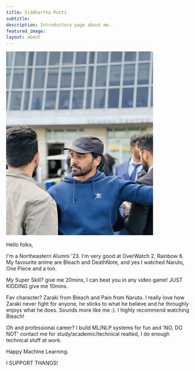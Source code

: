 ```yaml
---
title: Siddhartha Putti
subtitle: 
description: Introductory page about me.
featured_image: 
layout: about
---
```



<img src="/images/TAs/Siddhartha.webp" width="400" height="500"/>

Hello folks,

I'm a Northeastern Alumni '23. I'm very good at OverWatch 2, Rainbow 6.  My favourite anime are Bleach and DeathNote, and yes I watched Naruto, One Piece and a ton.  

My Super Skill? give me 20mins, I can beat you in any video game! JUST KIDDING give me 10mins.

Fav character? Zaraki from Bleach and Pain from Naruto. I really love how Zaraki never fight for anyone, he sticks to what he believe and he throughly enjoys what he does. Sounds more like me :).  I highly recommend watching Bleach!

Oh and professional career? I build ML/NLP systems for fun and 'NO, DO NOT' contact me for study/academic/technical realted, I do enough technical stuff at work.

Happy Machine Learning.

I SUPPORT THANOS!